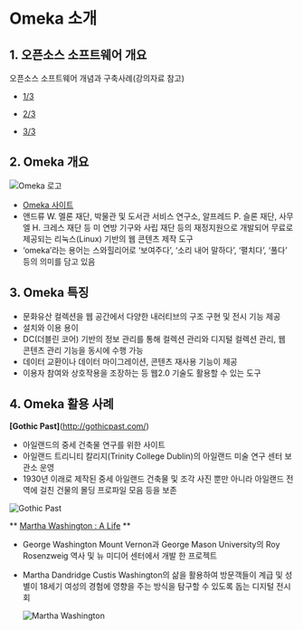 # Omeka 소개

## 1. 오픈소스 소프트웨어 개요

오픈소스 소프트웨어 개념과 구축사례(강의자료 참고)
- [1/3](https://github.com/ahhn/oss/blob/master/resources/OSS1.pdf)

- [2/3](https://github.com/ahhn/oss/blob/master/resources/OSS2.pdf)

- [3/3](https://github.com/ahhn/oss/blob/master/resources/OSS3.pdf)
 
## 2. Omeka 개요
![Omeka 로고](https://omeka.org/ui/i/logo-horizontal-288px.gif)
- [Omeka 사이트](http://omeka.org)
- 앤드류 W. 멜론 재단, 박물관 및 도서관 서비스 연구소, 알프레드 P. 슬론 재단, 사무엘 H. 크레스 재단 등 미 연방 기구와 사립 재단 등의 재정지원으로 개발되어 무료로 제공되는 리눅스(Linux) 기반의 웹 콘텐츠 제작 도구
-  ‘omeka’라는 용어는 스와힐리어로 ‘보여주다’, ‘소리 내어 말하다’, ‘펼치다’, ‘풀다’ 등의 의미를 담고 있음

## 3. Omeka 특징
- 문화유산 컬렉션을 웹 공간에서 다양한 내러티브의 구조 구현 및 전시 기능 제공 
- 설치와 이용 용이
- DC(더블린 코어) 기반의 정보 관리를 통해 컬렉션 관리와 디지털 컬렉션 관리, 웹 콘텐츠 관리 기능을 동시에 수행 가능
- 데이터 교환이나 데이터 마이그레이션, 콘텐츠 재사용 기능이 제공
- 이용자 참여와 상호작용을 조장하는 등 웹2.0 기술도 활용할 수 있는 도구

## 4. Omeka 활용 사례
**[Gothic Past]**(http://gothicpast.com/)

- 아일랜드의 중세 건축물 연구를 위한 사이트
- 아일랜드 트리니티 칼리지(Trinity College Dublin)의 아일랜드 미술 연구 센터 보관소 운영
- 1930년 이래로 제작된 중세 아일랜드 건축물 및 조각 사진 뿐만 아니라 아일랜드 전역에 걸친 건물의 몰딩 프로파일 모음 등을 보존

![Gothic Past](http://omeka.org/wordpress/wp-content/uploads/2014/01/gothicp-150x150.png) 

** [Martha Washington : A Life](http://marthawashington.us/) **
 
- George Washington Mount Vernon과 George Mason University의 Roy Rosenzweig 역사 및 뉴 미디어 센터에서 개발 한 프로젝트
- Martha Dandridge Custis Washington의 삶을 활용하여 방문객들이 계급 및 성별이 18세기 여성의 경험에 영향을 주는 방식을 탐구할 수 있도록 돕는 디지털 전시회
  
  ![Martha Washington](http://omeka.org/wordpress/wp-content/uploads/2014/01/marthaw-150x150.png) 


